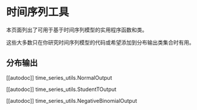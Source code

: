 <!--版权所有2023年HuggingFace团队。保留所有权利。

根据Apache许可证第2.0版（“许可证”）许可；除非符合许可证规定，否则你不得使用此文件。你可以在

http://www.apache.org/licenses/LICENSE-2.0

获得许可证的副本。

除非适用法律要求或书面同意，根据许可证分发的软件是基于“按原样”分发的，不附带任何形式的明示或暗示的担保。有关

具体语言的详细信息，请参阅许可证。

⚠️请注意，此文件是Markdown格式，但包含特定于我们的doc-builder（类似于MDX）的语法，可能无法在Markdown查看器中正确呈现。

-->

# 时间序列工具

本页面列出了可用于基于时间序列模型的实用程序函数和类。

这些大多数只在你研究时间序列模型的代码或希望添加到分布输出类集合时有用。

## 分布输出

[[autodoc]] time_series_utils.NormalOutput

[[autodoc]] time_series_utils.StudentTOutput

[[autodoc]] time_series_utils.NegativeBinomialOutput